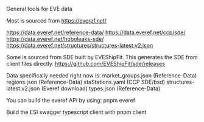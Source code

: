 General tools for EVE data

Most is sourced from https://everef.net/

https://data.everef.net/reference-data/
https://data.everef.net/ccp/sde/
https://data.everef.net/hoboleaks-sde/
https://data.everef.net/structures/structures-latest.v2.json

Some is sourced from SDE built by EVEShipFit. This generates the SDE from client files directly.
https://github.com/EVEShipFit/sde/releases

Data specifically needed right now is:
market_groups.json (Reference-Data)
regions.json (Reference-Data)
staStations.yaml (CCP SDE/bsd)
structures-latest.v2.json (Everef download)
types.json (Reference-Data)

You can build the everef API by using:
pnpm everef

Build the ESI swagger typescript client with
pnpm client
